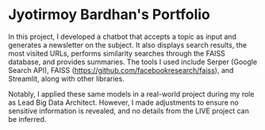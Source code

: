 # Jyotirmoy Bardhan's Portfolio

In this project, I developed a chatbot that accepts a topic as input and generates a newsletter on the subject. It also displays search results, the most visited URLs, performs similarity searches through the FAISS database, and provides summaries. The tools I used include Serper (Google Search API), FAISS (https://github.com/facebookresearch/faiss), and Streamlit, along with other libraries.

Notably, I applied these same models in a real-world project during my role as Lead Big Data Architect. However, I made adjustments to ensure no sensitive information is revealed, and no details from the LIVE project can be inferred.